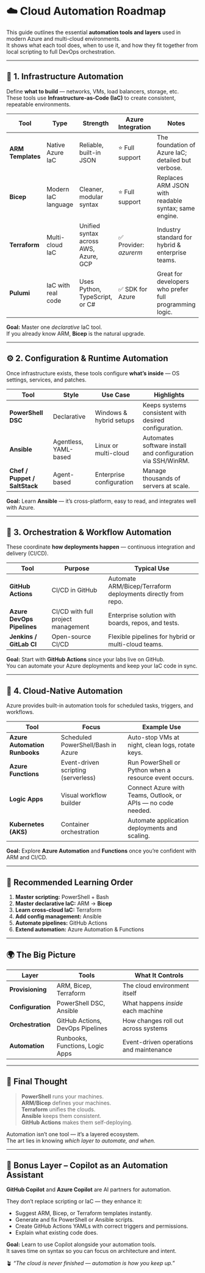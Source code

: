 # ☁️ Cloud Automation Roadmap

This guide outlines the essential **automation tools and layers** used in modern Azure and multi-cloud environments.  
It shows what each tool does, when to use it, and how they fit together from local scripting to full DevOps orchestration.

---

## 🧩 1. Infrastructure Automation

Define **what to build** — networks, VMs, load balancers, storage, etc.  
These tools use **Infrastructure-as-Code (IaC)** to create consistent, repeatable environments.

| Tool | Type | Strength | Azure Integration | Notes |
|------|------|-----------|------------------|-------|
| **ARM Templates** | Native Azure IaC | Reliable, built-in JSON | ⭐ Full support | The foundation of Azure IaC; detailed but verbose. |
| **Bicep** | Modern IaC language | Cleaner, modular syntax | ⭐ Full support | Replaces ARM JSON with readable syntax; same engine. |
| **Terraform** | Multi-cloud IaC | Unified syntax across AWS, Azure, GCP | ✅ Provider: *azurerm* | Industry standard for hybrid & enterprise teams. |
| **Pulumi** | IaC with real code | Uses Python, TypeScript, or C# | ✅ SDK for Azure | Great for developers who prefer full programming logic. |

**Goal:** Master one *declarative* IaC tool.  
If you already know ARM, **Bicep** is the natural upgrade.

---

## ⚙️ 2. Configuration & Runtime Automation

Once infrastructure exists, these tools configure **what’s inside** — OS settings, services, and patches.

| Tool | Style | Use Case | Highlights |
|------|--------|-----------|------------|
| **PowerShell DSC** | Declarative | Windows & hybrid setups | Keeps systems consistent with desired configuration. |
| **Ansible** | Agentless, YAML-based | Linux or multi-cloud | Automates software install and configuration via SSH/WinRM. |
| **Chef / Puppet / SaltStack** | Agent-based | Enterprise configuration | Manage thousands of servers at scale. |

**Goal:** Learn **Ansible** — it’s cross-platform, easy to read, and integrates well with Azure.

---

## 🚀 3. Orchestration & Workflow Automation

These coordinate **how deployments happen** — continuous integration and delivery (CI/CD).

| Tool | Purpose | Typical Use |
|------|----------|-------------|
| **GitHub Actions** | CI/CD in GitHub | Automate ARM/Bicep/Terraform deployments directly from repo. |
| **Azure DevOps Pipelines** | CI/CD with full project management | Enterprise solution with boards, repos, and tests. |
| **Jenkins / GitLab CI** | Open-source CI/CD | Flexible pipelines for hybrid or multi-cloud teams. |

**Goal:** Start with **GitHub Actions** since your labs live on GitHub.  
You can automate your Azure deployments and keep your IaC code in sync.

---

## 🔁 4. Cloud-Native Automation

Azure provides built-in automation tools for scheduled tasks, triggers, and workflows.

| Tool | Focus | Example Use |
|------|--------|-------------|
| **Azure Automation Runbooks** | Scheduled PowerShell/Bash in Azure | Auto-stop VMs at night, clean logs, rotate keys. |
| **Azure Functions** | Event-driven scripting (serverless) | Run PowerShell or Python when a resource event occurs. |
| **Logic Apps** | Visual workflow builder | Connect Azure with Teams, Outlook, or APIs — no code needed. |
| **Kubernetes (AKS)** | Container orchestration | Automate application deployments and scaling. |

**Goal:** Explore **Azure Automation** and **Functions** once you’re confident with ARM and CI/CD.

---

## 🧭 Recommended Learning Order

1. **Master scripting:** PowerShell + Bash  
2. **Master declarative IaC:** ARM → **Bicep**  
3. **Learn cross-cloud IaC:** Terraform  
4. **Add config management:** Ansible  
5. **Automate pipelines:** GitHub Actions  
6. **Extend automation:** Azure Automation & Functions  

---

## 🌍 The Big Picture

| Layer | Tools | What It Controls |
|-------|-------|------------------|
| **Provisioning** | ARM, Bicep, Terraform | The cloud environment itself |
| **Configuration** | PowerShell DSC, Ansible | What happens *inside* each machine |
| **Orchestration** | GitHub Actions, DevOps Pipelines | How changes roll out across systems |
| **Automation** | Runbooks, Functions, Logic Apps | Event-driven operations and maintenance |

---

## 💬 Final Thought

> **PowerShell** runs your machines.  
> **ARM/Bicep** defines your machines.  
> **Terraform** unifies the clouds.  
> **Ansible** keeps them consistent.  
> **GitHub Actions** makes them self-deploying.

Automation isn’t one tool — it’s a layered ecosystem.  
The art lies in knowing *which layer to automate, and when.*

---

## 🤖 Bonus Layer – Copilot as an Automation Assistant

**GitHub Copilot** and **Azure Copilot** are AI partners for automation.

They don’t replace scripting or IaC — they enhance it:
- Suggest ARM, Bicep, or Terraform templates instantly.
- Generate and fix PowerShell or Ansible scripts.
- Create GitHub Actions YAMLs with correct triggers and permissions.
- Explain what existing code does.

**Goal:** Learn to use Copilot alongside your automation tools.  
It saves time on syntax so you can focus on architecture and intent.


🪴 *“The cloud is never finished — automation is how you keep up.”*
